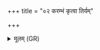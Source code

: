 +++
title = "०२ करम्भं कृत्वा तिर्यम्"

+++
<details><summary>मूलम् (GR)</summary>

करम्भं कृत्वा तिर्यं  
पीवस्फाकम् उदारथिम् ।  
क्षुधा किल त्वा दुष्टनो  
जक्षिवांसं न रूरुपः ॥
</details>